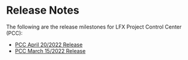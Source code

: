 # Release Notes

The following are the release milestones for LFX Project Control Center (PCC):

* [PCC April 20/2022 Release](pcc-april-20-2022-release.md)
* [PCC March 15/2022 Release](pcc-march-15-2022-release.md)&#x20;

